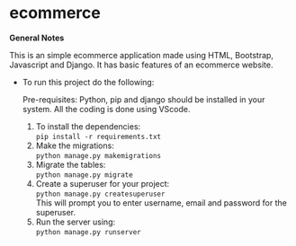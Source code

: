 # ecommerce

**General Notes**

This is an simple ecommerce application made using HTML, Bootstrap, Javascript and Django. It has basic features of an ecommerce website.

- To run this project do the following:

    Pre-requisites: Python, pip and django should be installed in your system. All the coding is done using VScode.
    1. To install the dependencies: \
       `pip install -r requirements.txt` 
    2. Make the migrations:\
        `python manage.py makemigrations` 
    3. Migrate the tables: \
        `python manage.py migrate` 
    4. Create a superuser for your project: \
        `python manage.py createsuperuser`   
        This will prompt you to enter username, email and password for the superuser.  
    5. Run the server using: \
        `python manage.py runserver` 
